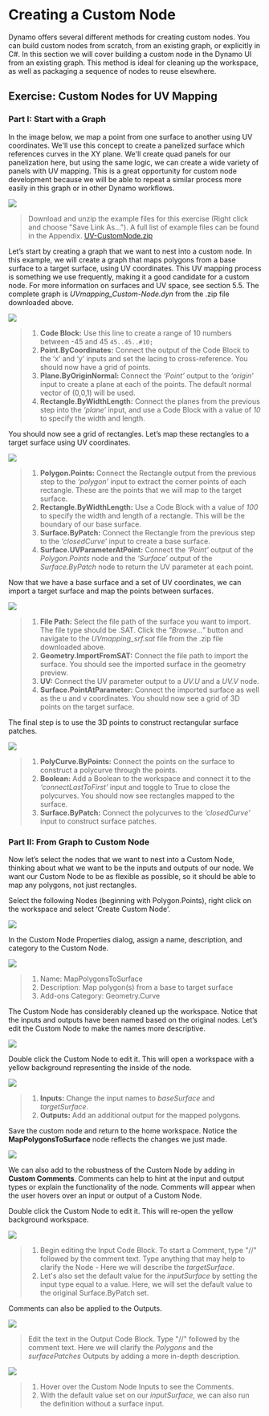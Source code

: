 # Creating a Custom Node

Dynamo offers several different methods for creating custom nodes. You can build custom nodes from scratch, from an existing graph, or explicitly in C#. In this section we will cover building a custom node in the Dynamo UI from an existing graph. This method is ideal for cleaning up the workspace, as well as packaging a sequence of nodes to reuse elsewhere.

## Exercise: Custom Nodes for UV Mapping

### Part I: Start with a Graph

In the image below, we map a point from one surface to another using UV coordinates. We'll use this concept to create a panelized surface which references curves in the XY plane. We'll create quad panels for our panelization here, but using the same logic, we can create a wide variety of panels with UV mapping. This is a great opportunity for custom node development because we will be able to repeat a similar process more easily in this graph or in other Dynamo workflows.

![](<../../.gitbook/assets/custom node for uv mapping pt I - 01.jpg>)

> Download and unzip the example files for this exercise (Right click and choose "Save Link As..."). A full list of example files can be found in the Appendix. [UV-CustomNode.zip](https://github.com/h-iL/ForkedDynamoPrimerReorganized/blob/main/10\_Custom-Nodes/datasets/10-2/UV-CustomNode.zip)

Let’s start by creating a graph that we want to nest into a custom node. In this example, we will create a graph that maps polygons from a base surface to a target surface, using UV coordinates. This UV mapping process is something we use frequently, making it a good candidate for a custom node. For more information on surfaces and UV space, see section 5.5. The complete graph is _UVmapping\_Custom-Node.dyn_ from the .zip file downloaded above.

![](<../../.gitbook/assets/custom node for uv mapping pt I - 02.jpg>)

> 1. **Code Block:** Use this line to create a range of 10 numbers between -45 and 45 `45..45..#10;`
> 2. **Point.ByCoordinates:** Connect the output of the Code Block to the ‘x’ and ‘y’ inputs and set the lacing to cross-reference. You should now have a grid of points.
> 3. **Plane.ByOriginNormal:** Connect the _‘Point’_ output to the _‘origin’_ input to create a plane at each of the points. The default normal vector of (0,0,1) will be used.
> 4. **Rectangle.ByWidthLength:** Connect the planes from the previous step into the _‘plane’_ input, and use a Code Block with a value of _10_ to specify the width and length.

You should now see a grid of rectangles. Let’s map these rectangles to a target surface using UV coordinates.

![](<../../.gitbook/assets/custom node for uv mapping pt I - 03.jpg>)

> 1. **Polygon.Points:** Connect the Rectangle output from the previous step to the _‘polygon’_ input to extract the corner points of each rectangle. These are the points that we will map to the target surface.
> 2. **Rectangle.ByWidthLength:** Use a Code Block with a value of _100_ to specify the width and length of a rectangle. This will be the boundary of our base surface.
> 3. **Surface.ByPatch:** Connect the Rectangle from the previous step to the _‘closedCurve’_ input to create a base surface.
> 4. **Surface.UVParameterAtPoint:** Connect the _‘Point’_ output of the _Polygon.Points_ node and the _‘Surface’_ output of the _Surface.ByPatch_ node to return the UV parameter at each point.

Now that we have a base surface and a set of UV coordinates, we can import a target surface and map the points between surfaces.

![](<../../.gitbook/assets/custom node for uv mapping pt I - 04.jpg>)

> 1. **File Path:** Select the file path of the surface you want to import. The file type should be .SAT. Click the _"Browse..."_ button and navigate to the _UVmapping\_srf.sat_ file from the .zip file downloaded above.
> 2. **Geometry.ImportFromSAT:** Connect the file path to import the surface. You should see the imported surface in the geometry preview.
> 3. **UV:** Connect the UV parameter output to a _UV.U_ and a _UV.V_ node.
> 4. **Surface.PointAtParameter:** Connect the imported surface as well as the u and v coordinates. You should now see a grid of 3D points on the target surface.

The final step is to use the 3D points to construct rectangular surface patches.

![](<../../.gitbook/assets/custom node for uv mapping pt I - 05.jpg>)



> 1. **PolyCurve.ByPoints:** Connect the points on the surface to construct a polycurve through the points.
> 2. **Boolean:** Add a Boolean to the workspace and connect it to the _‘connectLastToFirst’_ input and toggle to True to close the polycurves. You should now see rectangles mapped to the surface.
> 3. **Surface.ByPatch:** Connect the polycurves to the _‘closedCurve’_ input to construct surface patches.

### Part II: From Graph to Custom Node

Now let’s select the nodes that we want to nest into a Custom Node, thinking about what we want to be the inputs and outputs of our node. We want our Custom Node to be as flexible as possible, so it should be able to map any polygons, not just rectangles.

Select the following Nodes (beginning with Polygon.Points), right click on the workspace and select ‘Create Custom Node’.

![](<../../.gitbook/assets/custom node for uv mapping pt II - 01.jpg>)

In the Custom Node Properties dialog, assign a name, description, and category to the Custom Node.

![](<../../.gitbook/assets/custom node for uv mapping pt II - 02.jpg>)

> 1. Name: MapPolygonsToSurface
> 2. Description: Map polygon(s) from a base to target surface
> 3. Add-ons Category: Geometry.Curve

The Custom Node has considerably cleaned up the workspace. Notice that the inputs and outputs have been named based on the original nodes. Let’s edit the Custom Node to make the names more descriptive.

![](<../../.gitbook/assets/custom node for uv mapping pt II - 03.jpg>)

Double click the Custom Node to edit it. This will open a workspace with a yellow background representing the inside of the node.

![](<../../.gitbook/assets/custom node for uv mapping pt II - 04.jpg>)

> 1. **Inputs:** Change the input names to _baseSurface_ and _targetSurface_.
> 2. **Outputs:** Add an additional output for the mapped polygons.

Save the custom node and return to the home workspace. Notice the **MapPolygonsToSurface** node reflects the changes we just made.

![](<../../.gitbook/assets/custom node for uv mapping pt II - 05.jpg>)

We can also add to the robustness of the Custom Node by adding in **Custom Comments**. Comments can help to hint at the input and output types or explain the functionality of the node. Comments will appear when the user hovers over an input or output of a Custom Node.



Double click the Custom Node to edit it. This will re-open the yellow background workspace.

![](<../../.gitbook/assets/custom node for uv mapping pt II - 06.jpg>)

> 1. Begin editing the Input Code Block. To start a Comment, type "//" followed by the comment text. Type anything that may help to clarify the Node - Here we will describe the _targetSurface_.
> 2. Let's also set the default value for the _inputSurface_ by setting the input type equal to a value. Here, we will set the default value to the original Surface.ByPatch set.

Comments can also be applied to the Outputs.

![](<../../.gitbook/assets/custom node for uv mapping pt II - 07.jpg>)

> Edit the text in the Output Code Block. Type "//" followed by the comment text. Here we will clarify the _Polygons_ and the _surfacePatches_ Outputs by adding a more in-depth description.

![](<../../.gitbook/assets/custom node for uv mapping pt II - 08.jpg>)

> 1. Hover over the Custom Node Inputs to see the Comments.
> 2. With the default value set on our _inputSurface_, we can also run the definition without a surface input.
